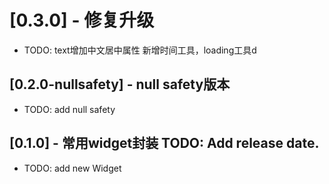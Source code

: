 # [0.3.0] - 修复升级
* TODO: text增加中文居中属性
        新增时间工具，loading工具d

## [0.2.0-nullsafety] - null safety版本
* TODO: add null safety

## [0.1.0] - 常用widget封装 TODO: Add release date.
* TODO: add new Widget
